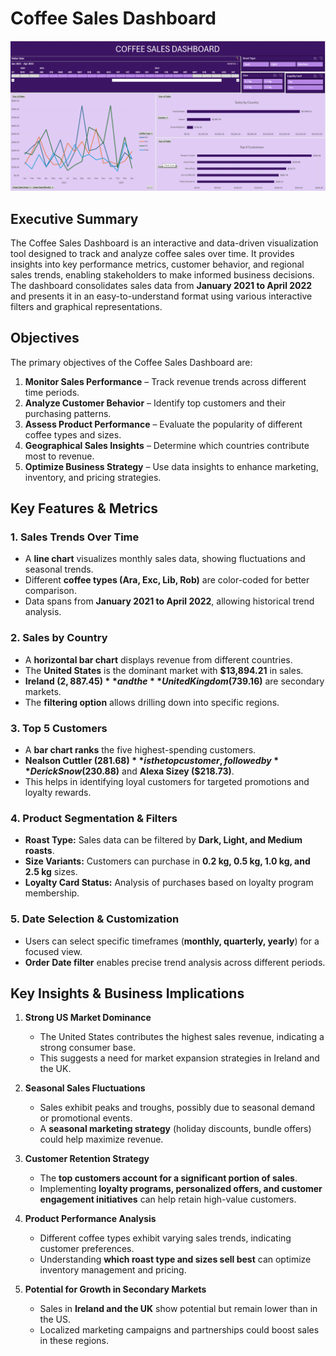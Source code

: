 # Coffee Sales Dashboard

![Coffee Sales Dashboard](images/Coffee_Dashboard.png)

## Executive Summary

The Coffee Sales Dashboard is an interactive and data-driven visualization tool designed to track and analyze coffee sales over time. It provides insights into key performance metrics, customer behavior, and regional sales trends, enabling stakeholders to make informed business decisions. The dashboard consolidates sales data from **January 2021 to April 2022** and presents it in an easy-to-understand format using various interactive filters and graphical representations.

## Objectives

The primary objectives of the Coffee Sales Dashboard are:

1. **Monitor Sales Performance** – Track revenue trends across different time periods.
2. **Analyze Customer Behavior** – Identify top customers and their purchasing patterns.
3. **Assess Product Performance** – Evaluate the popularity of different coffee types and sizes.
4. **Geographical Sales Insights** – Determine which countries contribute most to revenue.
5. **Optimize Business Strategy** – Use data insights to enhance marketing, inventory, and pricing strategies.

## Key Features & Metrics

### 1. Sales Trends Over Time
- A **line chart** visualizes monthly sales data, showing fluctuations and seasonal trends.
- Different **coffee types (Ara, Exc, Lib, Rob)** are color-coded for better comparison.
- Data spans from **January 2021 to April 2022**, allowing historical trend analysis.

### 2. Sales by Country
- A **horizontal bar chart** displays revenue from different countries.
- The **United States** is the dominant market with **$13,894.21** in sales.
- **Ireland ($2,887.45)** and the **United Kingdom ($739.16)** are secondary markets.
- The **filtering option** allows drilling down into specific regions.

### 3. Top 5 Customers
- A **bar chart ranks** the five highest-spending customers.
- **Nealson Cuttler ($281.68)** is the top customer, followed by **Derick Snow ($230.88)** and **Alexa Sizey ($218.73)**.
- This helps in identifying loyal customers for targeted promotions and loyalty rewards.

### 4. Product Segmentation & Filters
- **Roast Type:** Sales data can be filtered by **Dark, Light, and Medium roasts**.
- **Size Variants:** Customers can purchase in **0.2 kg, 0.5 kg, 1.0 kg, and 2.5 kg** sizes.
- **Loyalty Card Status:** Analysis of purchases based on loyalty program membership.

### 5. Date Selection & Customization
- Users can select specific timeframes (**monthly, quarterly, yearly**) for a focused view.
- **Order Date filter** enables precise trend analysis across different periods.

## Key Insights & Business Implications

1. **Strong US Market Dominance**
   - The United States contributes the highest sales revenue, indicating a strong consumer base.
   - This suggests a need for market expansion strategies in Ireland and the UK.

2. **Seasonal Sales Fluctuations**
   - Sales exhibit peaks and troughs, possibly due to seasonal demand or promotional events.
   - A **seasonal marketing strategy** (holiday discounts, bundle offers) could help maximize revenue.

3. **Customer Retention Strategy**
   - The **top customers account for a significant portion of sales**.
   - Implementing **loyalty programs, personalized offers, and customer engagement initiatives** can help retain high-value customers.

4. **Product Performance Analysis**
   - Different coffee types exhibit varying sales trends, indicating customer preferences.
   - Understanding **which roast type and sizes sell best** can optimize inventory management and pricing.

5. **Potential for Growth in Secondary Markets**
   - Sales in **Ireland and the UK** show potential but remain lower than in the US.
   - Localized marketing campaigns and partnerships could boost sales in these regions.
